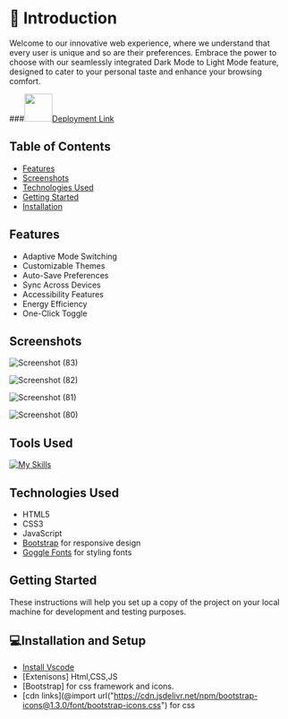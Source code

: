 # 📜 Introduction

Welcome to our innovative web experience, where we understand that every user is unique and so are their preferences. Embrace the power to choose with our seamlessly integrated Dark Mode to Light Mode feature, designed to cater to your personal taste and enhance your browsing comfort.

###<img src="https://media.giphy.com/media/VgCDAzcKvsR6OM0uWg/giphy.gif" width="50">[Deployment Link](https://ved0212.github.io/Dark-mode-page/)

## Table of Contents
- [Features](#features)
- [Screenshots](#screenshots)
- [Technologies Used](#technologies-used)
- [Getting Started](#getting-started)
- [Installation](#installation)

## Features
- Adaptive Mode Switching
- Customizable Themes
- Auto-Save Preferences
- Sync Across Devices
- Accessibility Features
- Energy Efficiency
- One-Click Toggle

## Screenshots
![Screenshot (83)](https://github.com/Ved0212/Dark-mode-page/assets/152055524/b259c01d-1394-4c18-b0fc-a1e967ced4b6)

![Screenshot (82)](https://github.com/Ved0212/Dark-mode-page/assets/152055524/f3846d82-b7a2-4c5a-9d42-25d13cfa1b3a)

![Screenshot (81)](https://github.com/Ved0212/Dark-mode-page/assets/152055524/11f1d60f-dfd4-4fd4-af3b-ca77ff037903)

![Screenshot (80)](https://github.com/Ved0212/Dark-mode-page/assets/152055524/b2baac03-55cb-4bef-b340-2bba935d1526)


## Tools Used
[![My Skills](https://skillicons.dev/icons?i=vscode,html,css,js,bootstrap)](https://skillicons.dev)

## Technologies Used
- HTML5
- CSS3
- JavaScript
- [Bootstrap](https://getbootstrap.com/) for responsive design
- [Goggle Fonts](https://fonts.google.com/) for styling fonts 

## Getting Started
These instructions will help you set up a copy of the project on your local machine for development and testing purposes. 


## 💻Installation and Setup
- [Install Vscode](https://code.visualstudio.com/)
- [Extenisons] Html,CSS,JS
- [Bootstrap] for css framework and icons.
- [cdn links](@import url("https://cdn.jsdelivr.net/npm/bootstrap-icons@1.3.0/font/bootstrap-icons.css") for css
        
